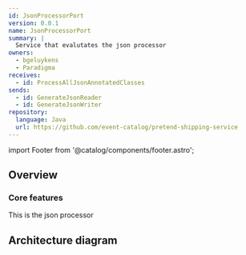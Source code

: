 ```yaml
---
id: JsonProcessorPort
version: 0.0.1
name: JsonProcessorPort
summary: |
  Service that evalutates the json processor
owners:
  - bgeluykens
  - Paradigma
receives:
  - id: ProcessAllJsonAnnotatedClasses
sends:
  - id: GenerateJsonReader
  - id: GenerateJsonWriter
repository:
  language: Java
  url: https://github.com/event-catalog/pretend-shipping-service
---
```


import Footer from '@catalog/components/footer.astro';

## Overview


<Tiles >
    <Tile icon="BoltIcon" href={`/visualiser/services/${frontmatter.id}/${frontmatter.version}`} title={`Sends ${frontmatter.sends.length} messages`} description="This service sends messages to downstream consumers" />
    <Tile icon="BoltIcon"  href={`/visualiser/services/${frontmatter.id}/${frontmatter.version}`} title={`Receives ${frontmatter.receives.length} messages`} description="This service receives messages from other services" />
</Tiles>

### Core features

This is the json processor

## Architecture diagram 

<NodeGraph />

<MessageTable format="all" limit={4} />

<Footer />